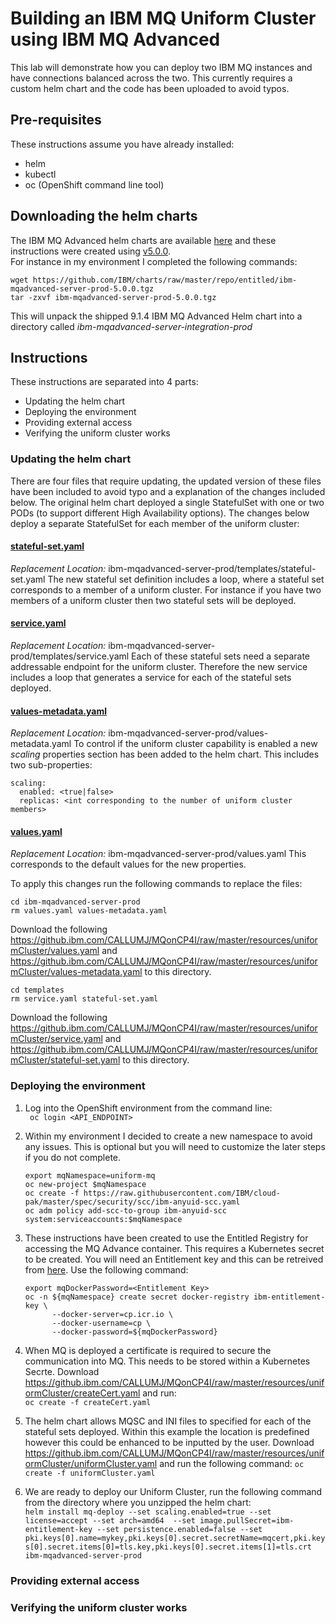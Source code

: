 # Building an IBM MQ Uniform Cluster using IBM MQ Advanced 

This lab will demonstrate how you can deploy two IBM MQ instances and have connections balanced across the two. 
This currently requires a custom helm chart and the code has been uploaded to avoid typos.

## Pre-requisites
These instructions assume you have already installed:
* helm 
* kubectl
* oc (OpenShift command line tool)

## Downloading the helm charts
The IBM MQ Advanced helm charts are available [here](https://github.com/IBM/charts/blob/master/repo/entitled) and these instructions were created using [v5.0.0](https://github.com/IBM/charts/blob/master/repo/entitled/ibm-mqadvanced-server-integration-prod-5.0.0.tgz).     
For instance in my environment I completed the following commands:
```
wget https://github.com/IBM/charts/raw/master/repo/entitled/ibm-mqadvanced-server-prod-5.0.0.tgz
tar -zxvf ibm-mqadvanced-server-prod-5.0.0.tgz
```       
This will unpack the shipped 9.1.4 IBM MQ Advanced Helm chart into a directory called *ibm-mqadvanced-server-integration-prod*   

## Instructions
These instructions are separated into 4 parts:
* Updating the helm chart
* Deploying the environment
* Providing external access
* Verifying the uniform cluster works

### Updating the helm chart
There are four files that require updating, the updated version of these files have been included to avoid typo and a explanation of the changes included below. The original helm chart deployed a single StatefulSet with one or two PODs (to support different High Availability options). The changes below deploy a separate StatefulSet for each member of the uniform cluster:

#### [stateful-set.yaml](https://github.ibm.com/CALLUMJ/MQonCP4I/blob/master/resources/uniformCluster/stateful-set.yaml)
*Replacement Location:* ibm-mqadvanced-server-prod/templates/stateful-set.yaml
The new stateful set definition includes a loop, where a stateful set corresponds to a member of a uniform cluster. 
For instance if you have two members of a uniform cluster then two stateful sets will be deployed.

#### [service.yaml](https://github.ibm.com/CALLUMJ/MQonCP4I/blob/master/resources/uniformCluster/service.yaml)
*Replacement Location:* ibm-mqadvanced-server-prod/templates/service.yaml
Each of these stateful sets need a separate addressable endpoint for the uniform cluster. 
Therefore the new service includes a loop that generates a service for each of the stateful sets deployed.


#### [values-metadata.yaml](https://github.ibm.com/CALLUMJ/MQonCP4I/blob/master/resources/uniformCluster/values-metadata.yaml)
*Replacement Location:* ibm-mqadvanced-server-prod/values-metadata.yaml
To control if the uniform cluster capability is enabled a new *scaling* properties section has been added to the helm chart. This includes two sub-properties:

```
scaling:
  enabled: <true|false>
  replicas: <int corresponding to the number of uniform cluster members>
```

#### [values.yaml](https://github.ibm.com/CALLUMJ/MQonCP4I/blob/master/resources/uniformCluster/values.yaml)
*Replacement Location:* ibm-mqadvanced-server-prod/values.yaml
This corresponds to the default values for the new properties.

To apply this changes run the following commands to replace the files:
```
cd ibm-mqadvanced-server-prod
rm values.yaml values-metadata.yaml
```
Download the following https://github.ibm.com/CALLUMJ/MQonCP4I/raw/master/resources/uniformCluster/values.yaml
and https://github.ibm.com/CALLUMJ/MQonCP4I/raw/master/resources/uniformCluster/values-metadata.yaml to this directory.

```
cd templates
rm service.yaml stateful-set.yaml
```
Download the following https://github.ibm.com/CALLUMJ/MQonCP4I/raw/master/resources/uniformCluster/service.yaml and
 https://github.ibm.com/CALLUMJ/MQonCP4I/raw/master/resources/uniformCluster/stateful-set.yaml to this directory.

### Deploying the environment
1. Log into the OpenShift environment from the command line:     
   ``` oc login <API_ENDPOINT>```
1. Within my environment I decided to create a new namespace to avoid any issues. This is optional but you will need to customize the later steps if you do not complete.
   ```
   export mqNamespace=uniform-mq
   oc new-project $mqNamespace
   oc create -f https://raw.githubusercontent.com/IBM/cloud-pak/master/spec/security/scc/ibm-anyuid-scc.yaml
   oc adm policy add-scc-to-group ibm-anyuid-scc system:serviceaccounts:$mqNamespace
   ```
1. These instructions have been created to use the Entitled Registry for accessing the MQ Advance container. 
This requires a Kubernetes secret to be created. You will need an Entitlement key and this can be retreived from [here](https://myibm.ibm.com/products-services/containerlibrary). Use the following command:     
   ```
   export mqDockerPassword=<Entitlement Key>
   oc -n ${mqNamespace} create secret docker-registry ibm-entitlement-key \
         --docker-server=cp.icr.io \
         --docker-username=cp \
         --docker-password=${mqDockerPassword}
   ```
1. When MQ is deployed a certificate is required to secure the communication into MQ. This needs to be stored within a Kubernetes Secrte. Download https://github.ibm.com/CALLUMJ/MQonCP4I/raw/master/resources/uniformCluster/createCert.yaml and run:      
   ```oc create -f createCert.yaml```
1. The helm chart allows MQSC and INI files to specified for each of the stateful sets deployed. Within this example the location is predefined however this could be enhanced to be inputted by the user. Download https://github.ibm.com/CALLUMJ/MQonCP4I/raw/master/resources/uniformCluster/uniformCluster.yaml and run the following command:
```oc create -f uniformCluster.yaml```

1. We are ready to deploy our Uniform Cluster, run the following command from the directory where you unzipped the helm chart:       
   ```helm install mq-deploy --set scaling.enabled=true --set license=accept --set arch=amd64  --set image.pullSecret=ibm-entitlement-key --set persistence.enabled=false --set pki.keys[0].name=mykey,pki.keys[0].secret.secretName=mqcert,pki.keys[0].secret.items[0]=tls.key,pki.keys[0].secret.items[1]=tls.crt ibm-mqadvanced-server-prod```


### Providing external access


### Verifying the uniform cluster works



